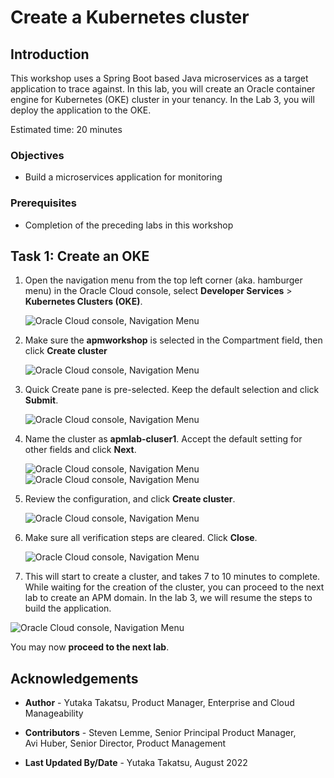 # Create a Kubernetes cluster

## Introduction

This workshop uses a Spring Boot based Java microservices as a target application to trace against. In this lab, you will create an Oracle container engine for Kubernetes (OKE) cluster in your tenancy. In the Lab 3, you will deploy the application to the OKE.

Estimated time: 20 minutes

### Objectives

* Build a microservices application for monitoring

### Prerequisites

* Completion of the preceding labs in this workshop

## **Task 1**: Create an OKE

1. Open the navigation menu from the top left corner (aka. hamburger menu) in the Oracle Cloud console, select **Developer Services** > **Kubernetes Clusters (OKE)**.

   ![Oracle Cloud console, Navigation Menu](images/1-1-menu.png " ")

2. Make sure the **apmworkshop** is selected in the Compartment field, then click **Create cluster**

   ![Oracle Cloud console, Navigation Menu](images/1-2-OKE.png " ")

3. Quick Create pane is pre-selected. Keep the default selection and click **Submit**.

   ![Oracle Cloud console, Navigation Menu](images/1-3-OKE.png " ")

4. Name the cluster as **apmlab-cluser1**. Accept the default setting for other fields and click **Next**.

   ![Oracle Cloud console, Navigation Menu](images/1-4-OKE.png " ")
   ![Oracle Cloud console, Navigation Menu](images/1-5-OKE.png " ")

5. Review the configuration, and click **Create cluster**.

   ![Oracle Cloud console, Navigation Menu](images/1-6-OKE.png " ")

6. Make sure all verification steps are cleared. Click **Close**.

   ![Oracle Cloud console, Navigation Menu](images/1-7-OKE.png " ")

7.  This will start to create a cluster, and takes 7 to 10 minutes to complete. While waiting for the creation of the cluster, you can proceed to the next lab to create an APM domain. In the lab 3, we will resume the steps to build the application.

   ![Oracle Cloud console, Navigation Menu](images/1-8-OKE.png " ")




You may now **proceed to the next lab**.

## Acknowledgements

* **Author** - Yutaka Takatsu, Product Manager, Enterprise and Cloud Manageability
- **Contributors** - Steven Lemme, Senior Principal Product Manager,  
Avi Huber, Senior Director, Product Management
* **Last Updated By/Date** - Yutaka Takatsu, August 2022
